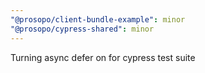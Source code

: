 ```yaml
---
"@prosopo/client-bundle-example": minor
"@prosopo/cypress-shared": minor
---
```


Turning async defer on for cypress test suite
